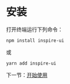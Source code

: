 # 安装

打开终端运行下列命令：

```
npm install inspire-ui
```

或

```
yarn add inspire-ui
```

下一节：[开始使用](#/doc/get-started)